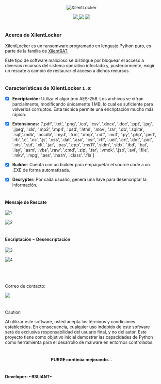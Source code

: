 <p align="center">
  <img src="https://github.com/user-attachments/assets/36d32696-9c65-42f6-af6b-64faf1a7a556" alt="XilentLocker" Logo" />
</p>

<p align="center">
    <a href="https://python.org">
    <img src="https://img.shields.io/badge/Python-3-green.svg">
  </a>
    <img src="https://img.shields.io/badge/Release-1.0-blue.svg">
  </a>
    <img src="https://img.shields.io/badge/Private-%F0%9F%94%92-red.svg">
  </a>
</p>

<h1 align="center"></h1>

### Acerca de XilentLocker

XilentLocker es un ransomware programado en lenguaje Python puro, es parte de la familia de <a href="https://github.com/R3LI4NT/XilentRAT">XilentRAT</a>. 

Este tipo de software malicioso se distingue por bloquear el acceso a diversos recursos del sistema operativo infectado y, posteriormente, exigir un rescate a cambio de restaurar el acceso a dichos recursos. 

<h1 align="center"></h1>

### Características de XilentLocker `1.0`:

- [x] **Encriptación:** Utiliza el algoritmo AES-256. Los archivos se cifran parcialmente, modificando únicamente 1 MB, lo cual es suficiente para volverlos corruptos. Esta técnica permite una encriptación mucho más rápida.

- [x] **Extensiones:** ['.pdf', '.txt', '.png', '.ico', '.csv', '.docx', '.doc', '.ppt', '.jpg', '.jpeg', '.xls', '.mp3', '.mp4', '.psd', '.html', '.mov', '.rar', '.db', '.sqlite', '.sql','.mdb', '.accdb', '.myd', '.frm', '.dmp', '.ndf', '.mdf', '.py', '.php', '.perl', '.rb', '.c', '.cs', '.js', '.css', '.dat', '.asc', '.csr', '.rtf', '.uot', '.crt', '.dot', '.pot', '.ots', '.std', '.xlt', '.jar', '.pas', '.cpp', '.ms11', '.sldm', '.sldx', '.ibd', '.bat', '.lay', '.asm', '.vbs', '.raw', '.cmd', '.zip', '.tar', '.vmdk', '.jsp', '.avi', '.file', '.mkv', '.mpg', '.aes', '.hash', '.class', '.fla']

- [x] **Builder**: Cuenta con un builder para empaquetar el source code a un .EXE de forma automatizada.

- [x] **Decrypter:** Por cada usuario, generá una llave para desencriptar la información.

<h1 align="center"></h1>

#### Mensaje de Rescate 

![1](https://github.com/user-attachments/assets/bcc81705-0132-4547-9b1d-1bc0d8194cbd)

![2](https://github.com/user-attachments/assets/911b5e0a-5fc5-460e-8ac3-bfc4625c3e76)

<h1 align="center"></h1>

#### Encriptación ~ Desencriptación

![3](https://github.com/user-attachments/assets/8d5fa73c-ff3c-4e3b-ab51-25e5b6a21d06)

![4](https://github.com/user-attachments/assets/9a5ff36a-0a95-4ada-92b4-f1cc618757fd)

</br>

<h1 align="center"></h1>

Correo de contacto:

<img src="https://img.shields.io/badge/r3li4nt.contact@keemail.me-D14836?style=for-the-badge&logo=gmail&logoColor=white" />

<h1 align="center"></h1>

> [!CAUTION]
> Al utilizar este software, usted acepta los términos y condiciones establecidos. En consecuencia, cualquier uso indebido de este software será de exclusiva responsabilidad del usuario final, y no del autor. Este proyecto tiene como objetivo inicial demostrar las capacidades de Python como herramienta para el desarrollo de malware en entornos controlados. 

<h1 align="center"></h1>

<h4 align="center">PURGE continúa mejorando...</h4>

<h1 align="center"></h1>

#### Developer: ~R3LI4NT~
